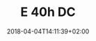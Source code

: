 ---
title: "E 40h DC"
date: 2018-04-04T14:11:39+02:00
draft: false
description: "Requires one sediment filter to be used.The filter replacement frequency depends on the quality of original water. It normally requires replacing the filter every one to two months."
product:
    type:
        diesel: false
    image: "/images/e-40.png"
    name: "E–40h DC"
    size:
        width: "615"
        depth: "455"
        height: "255"
        weight: "34"
    wpa:
        seawater: "35"
        sweetwater: "40"
    power: "100~220V / 4.8A / 600W / 24V DC"
    operation: "10"
---